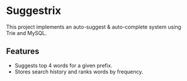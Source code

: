 # Suggestrix 
This project implements an auto-suggest & auto-complete system using Trie and MySQL.

## Features
- Suggests top 4 words for a given prefix.
- Stores search history and ranks words by frequency.
